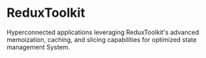 # ReduxToolkit
Hyperconnected applications leveraging ReduxToolkit's advanced memoization, caching, and slicing capabilities for optimized state management System.
